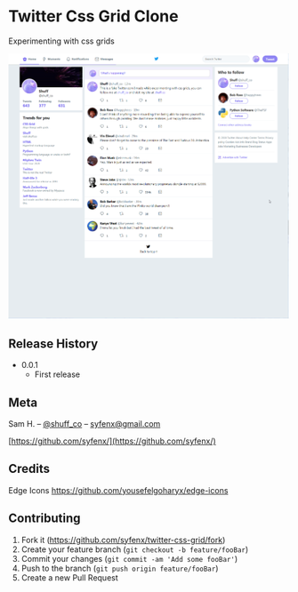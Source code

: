 # Twitter Css Grid Clone

Experimenting with css grids

![](screenshot.png)

## Release History

* 0.0.1
    * First release

## Meta

Sam H. – [@shuff_co](https://twitter.com/shuff_co) – syfenx@gmail.com

[https://github.com/syfenx/](https://github.com/syfenx/)

## Credits
Edge Icons
https://github.com/yousefelgoharyx/edge-icons

## Contributing

1. Fork it (<https://github.com/syfenx/twitter-css-grid/fork>)
2. Create your feature branch (`git checkout -b feature/fooBar`)
3. Commit your changes (`git commit -am 'Add some fooBar'`)
4. Push to the branch (`git push origin feature/fooBar`)
5. Create a new Pull Request
